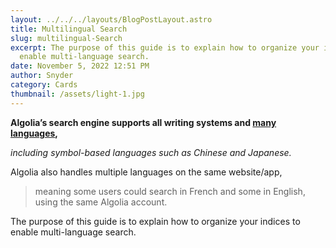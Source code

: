 ```yaml
---
layout: ../../../layouts/BlogPostLayout.astro
title: Multilingual Search
slug: multilingual-Search
excerpt: The purpose of this guide is to explain how to organize your indices to
  enable multi-language search.
date: November 5, 2022 12:51 PM
author: Snyder
category: Cards
thumbnail: /assets/light-1.jpg
---
```

**Algolia’s search engine supports all writing systems and [many languages](https://www.algolia.com/doc/guides/managing-results/optimize-search-results/handling-natural-languages-nlp/in-depth/supported-languages/),** 

*including symbol-based languages such as Chinese and Japanese.* 

Algolia also handles multiple languages on the same website/app, 

> meaning some users could search in French and some in English, using the same Algolia account.

The purpose of this guide is to explain how to organize your indices to enable multi-language search.